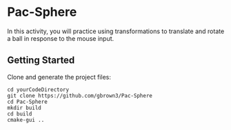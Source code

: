 # Pac-Sphere

In this activity, you will practice using transformations to translate and rotate a ball in response to the mouse input.

## Getting Started

Clone and generate the project files:

```
cd yourCodeDirectory
git clone https://github.com/gbrown3/Pac-Sphere
cd Pac-Sphere
mkdir build
cd build
cmake-gui ..
```
